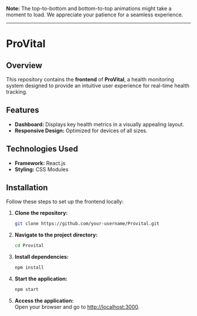 **Note:** The top-to-bottom and bottom-to-top animations might take a moment to load. We appreciate your patience for a seamless experience.

---

# ProVital  

## Overview  
This repository contains the **frontend** of **ProVital**, a health monitoring system designed to provide an intuitive user experience for real-time health tracking.

## Features  
- **Dashboard:** Displays key health metrics in a visually appealing layout.  
- **Responsive Design:** Optimized for devices of all sizes.  

## Technologies Used  
- **Framework:** React.js  
- **Styling:**  CSS Modules  


## Installation  
Follow these steps to set up the frontend locally:  

1. **Clone the repository:**  
   ```bash  
   git clone https://github.com/your-username/Provital.git  
   ```  

2. **Navigate to the project directory:**  
   ```bash  
   cd Provital  
   ```  

3. **Install dependencies:**  
   ```bash  
   npm install  
   ```  

4. **Start the application:**  
   ```bash  
   npm start  
   ```  

5. **Access the application:**  
   Open your browser and go to [http://localhost:3000](http://localhost:3000).  
